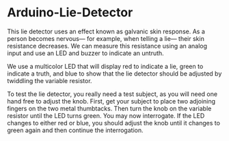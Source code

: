 # Arduino-Lie-Detector
This lie detector uses an effect known as galvanic skin response.
As a person becomes nervous—
for example, when telling a lie—
their skin resistance decreases.
We can measure this resistance using an analog input and use an LED and buzzer to indicate an untruth.

We use a multicolor LED that will display red to indicate a lie, green to indicate a truth, and blue to show that the lie detector should be adjusted by twiddling the variable resistor.

To test the lie detector, you really need a test subject, as you will need one hand free to adjust the knob.
First, get your subject to place two adjoining fingers on the two metal thumbtacks. 
Then turn the knob on the variable resistor until the LED turns green.
You may now interrogate. 
If the LED changes to either red or blue, you should adjust the knob until it changes to green again and then continue the interrogation.
